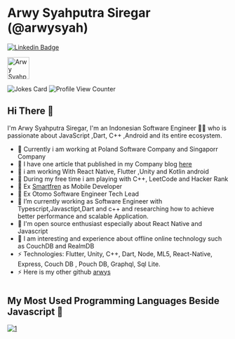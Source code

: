 # Arwy Syahputra Siregar (@arwysyah)

[![Linkedin Badge](https://img.shields.io/badge/-arwysyahputra-blue?style=flat-square&logo=Linkedin&logoColor=white&link=https://www.linkedin.com/in/arwysyah/)](https://www.linkedin.com/in/arwysyah/)

  <a href="https://dev.to/arwysyah">
  <img src="https://d2fltix0v2e0sb.cloudfront.net/dev-badge.svg" alt="Arwy Syahputra Siregar's DEV Profile" height="50" width="50">

</a>

![Jokes Card](https://readme-jokes.vercel.app/api)
![Profile View Counter](https://komarev.com/ghpvc/?username=arwysyah)


## Hi There 👋

I'm Arwy Syahputra Siregar, I'm an Indonesian Software Engineer 👨‍💻 who is passionate about JavaScript ,Dart, C++ ,Android and its entire ecosystem.
- 🔭 Currently i am working at Poland Software Company and Singaporr Company
- 🔭 I have one article that published in my Company blog [here]([https://www.smartfren.com/](https://expans.io/2022/11/04/react-native-and-python-run-python-script-on-the-frontend-side/)) 
- 🔭 i am working With React Native, Flutter ,Unity and Kotlin android
- 🔭 During my free time i am playing with C++, LeetCode and Hacker Rank
- 🔭 Ex [Smartfren](https://www.smartfren.com/) as Mobile Developer
-  🔭 Ex Otomo Software Engineer Tech Lead
- 🔭 I’m currently working as Software Engineer with Typescript,Javasctipt,Dart and c++ and researching how to achieve better performance and  scalable Application.
- 🔭 I'm open source enthusiast especially about React Native and Javascript
- 🔭 I am interesting and experience about offline online technology such as CouchDB and RealmDB 
- ⚡ Technologies: Flutter, Unity, C++, Dart, Node, ML5, React-Native, Express, Couch DB , Pouch DB, Graphql, Sql Lite.
- ⚡ Here is my other github   [arwys](https://github.com/arwys)

#
## My Most Used Programming Languages Beside Javascript 👋
[![1](https://github-readme-stats.vercel.app/api/top-langs?username=arwysyah&hide=html,scss,stylus,blade,objective-c,jupyter%20notebook,python,css,shell,javascript,batchfile,ruby,starlark,dockerfile&theme=blue-green&show_icons=true)](https://github.com/arwysyah)

